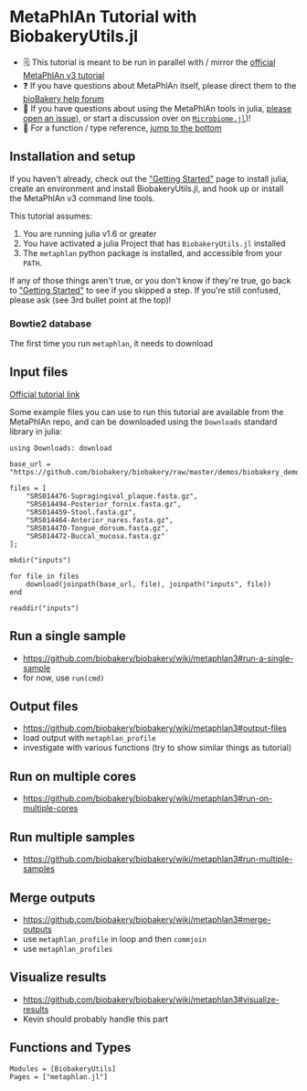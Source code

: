 # MetaPhlAn Tutorial with BiobakeryUtils.jl

- 🗒️ This tutorial is meant to be run in parallel with / mirror the [official MetaPhlAn v3 tutorial](https://github.com/biobakery/biobakery/wiki/metaphlan3)
- ❓️ If you have questions about MetaPhlAn itself, please direct them to the [bioBakery help forum](https://forum.biobakery.org/c/Microbial-community-profiling/MetaPhlAn)
- 🤔 If you have questions about using the MetaPhlAn tools in julia, [please open an issue](https://github.com/BioJulia/BiobakeryUtils.jl/issues/new/choose)),
  or start a discussion over on [`Microbiome.jl`](https://github.com/BioJulia/Microbiome.jl/discussions/new))!
- 📔 For a function / type reference, [jump to the bottom](#Functions-and-Types)

## Installation and setup

If you haven't already,
check out the ["Getting Started"](gettingstarted) page to install julia,
create an environment and install BiobakeryUtils.jl,
and hook up or install the MetaPhlAn v3 command line tools.

This tutorial assumes:

1. You are running julia v1.6 or greater
2. You have activated a julia Project that has `BiobakeryUtils.jl` installed
3. The `metaphlan` python package is installed, and accessible from your `PATH`.

If any of those things aren't true, or you don't know if they're true,
go back to ["Getting Started"](gettingstarted) to see if you skipped a step.
If you're still confused, please ask (see 3rd bullet point at the top)!

### Bowtie2 database

The first time you run `metaphlan`, it needs to download

## Input files

[Official tutorial link](https://github.com/biobakery/biobakery/wiki/metaphlan3#input-files)

Some example files you can use to run this tutorial are available from the MetaPhlAn repo,
and can be downloaded using the `Downloads` standard library in julia:

```@repl
using Downloads: download

base_url = "https://github.com/biobakery/biobakery/raw/master/demos/biobakery_demos/data/metaphlan3/input/";

files = [
    "SRS014476-Supragingival_plaque.fasta.gz",
    "SRS014494-Posterior_fornix.fasta.gz",
    "SRS014459-Stool.fasta.gz",
    "SRS014464-Anterior_nares.fasta.gz",
    "SRS014470-Tongue_dorsum.fasta.gz",
    "SRS014472-Buccal_mucosa.fasta.gz"
];

mkdir("inputs")

for file in files
    download(joinpath(base_url, file), joinpath("inputs", file))
end

readdir("inputs")
```

## Run a single sample

- https://github.com/biobakery/biobakery/wiki/metaphlan3#run-a-single-sample
- for now, use `run(cmd)`

## Output files

- https://github.com/biobakery/biobakery/wiki/metaphlan3#output-files
- load output with `metaphlan_profile`
- investigate with various functions (try to show similar things as tutorial)

## Run on multiple cores

- https://github.com/biobakery/biobakery/wiki/metaphlan3#run-on-multiple-cores

## Run multiple samples

- https://github.com/biobakery/biobakery/wiki/metaphlan3#run-multiple-samples

## Merge outputs

- https://github.com/biobakery/biobakery/wiki/metaphlan3#merge-outputs
- use `metaphlan_profile` in loop and then `commjoin`
- use `metaphlan_profiles`

## Visualize results

- https://github.com/biobakery/biobakery/wiki/metaphlan3#visualize-results
- Kevin should probably handle this part

## Functions and Types

```@autodocs
Modules = [BiobakeryUtils]
Pages = ["metaphlan.jl"]
```
